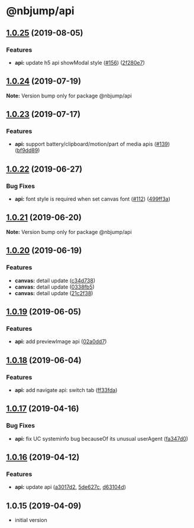 # @nbjump/api

## [1.0.25](https://github.com/max-team/Nbjump/compare/@nbjump/api@1.0.24...@nbjump/api@1.0.25) (2019-08-05)


### Features

* **api:** update h5 api showModal style ([#156](https://github.com/max-team/Nbjump/issues/156)) ([2f280e7](https://github.com/max-team/Nbjump/commit/2f280e7))



## [1.0.24](https://github.com/max-team/Nbjump/compare/@nbjump/api@1.0.23...@nbjump/api@1.0.24) (2019-07-19)

**Note:** Version bump only for package @nbjump/api



## [1.0.23](https://github.com/max-team/Nbjump/compare/@nbjump/api@1.0.22...@nbjump/api@1.0.23) (2019-07-17)


### Features

* **api:** support battery/clipboard/motion/part of media apis ([#139](https://github.com/max-team/Nbjump/issues/139)) ([bf9dd89](https://github.com/max-team/Nbjump/commit/bf9dd89))




## [1.0.22](https://github.com/max-team/Nbjump/compare/@nbjump/api@1.0.21...@nbjump/api@1.0.22) (2019-06-27)


### Bug Fixes

* **api:** font style is required when set canvas font ([#112](https://github.com/max-team/Nbjump/issues/112)) ([499ff3a](https://github.com/max-team/Nbjump/commit/499ff3a))



## [1.0.21](https://github.com/max-team/Nbjump/compare/@nbjump/api@1.0.20...@nbjump/api@1.0.21) (2019-06-20)

**Note:** Version bump only for package @nbjump/api



## [1.0.20](https://github.com/max-team/Nbjump/compare/@nbjump/api@1.0.19...@nbjump/api@1.0.20) (2019-06-19)


### Features

* **canvas:** detail update ([c34d738](https://github.com/max-team/Nbjump/commit/c34d738))
* **canvas:** detail update ([0338fb5](https://github.com/max-team/Nbjump/commit/0338fb5))
* **canvas:** detail update ([21c2f38](https://github.com/max-team/Nbjump/commit/21c2f38))



## [1.0.19](https://github.com/max-team/Nbjump/compare/@nbjump/api@1.0.18...@nbjump/api@1.0.19) (2019-06-05)


### Features

* **api:** add previewImage api ([02a0dd7](https://github.com/max-team/Nbjump/commit/02a0dd7))



## [1.0.18](https://github.com/max-team/Nbjump/compare/@nbjump/api@1.0.17...@nbjump/api@1.0.18) (2019-06-04)


### Features

* **api:** add navigate api: switch tab ([ff33fda](https://github.com/max-team/Nbjump/commit/ff33fda))



## [1.0.17](https://github.com/max-team/Nbjump/compare/@nbjump/api@1.0.16...@nbjump/api@1.0.17) (2019-04-16)


### Bug Fixes

* **api:** fix UC systeminfo bug becauseOf its unusual userAgent ([fa347d0](https://github.com/max-team/Nbjump/commit/fa347d0))



## [1.0.16](https://github.com/max-team/Nbjump/compare/@nbjump/api@1.0.16...@nbjump/api@1.0.16) (2019-04-12)


### Features

* **api:** update api ([a3017d2](https://github.com/max-team/Nbjump/commit/a3017d2), [5de627c](https://github.com/max-team/Nbjump/commit/5de627c), [d63104d](https://github.com/max-team/Nbjump/commit/d63104d))

## 1.0.15 (2019-04-09)

- initial version
